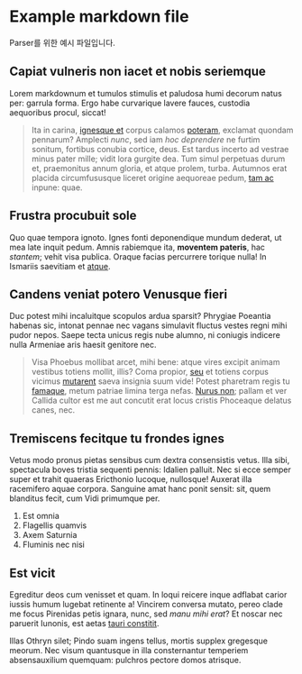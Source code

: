 # Example markdown file

Parser를 위한 예시 파일입니다.

## Capiat vulneris non iacet et nobis seriemque

Lorem markdownum et tumulos stimulis et paludosa humi decorum natus per: garrula
forma. Ergo habe curvarique lavere fauces, custodia aequoribus procul, siccat!

> Ita in carina, [ignesque et](http://www.dubia-tibi.com/tangit) corpus calamos
> [poteram](http://nodus.com/stantem), exclamat quondam pennarum? Amplecti
> _nunc_, sed iam _hoc deprendere_ ne furtim sonitum, fortibus conubia cortice,
> deus. Est tardus incerto ad vestrae minus pater mille; vidit lora gurgite dea.
> Tum simul perpetuas durum et, praemonitus annum gloria, et atque prolem,
> turba. Autumnos erat placida circumfususque liceret origine aequoreae pedum,
> [tam ac](http://www.altaipse.net/urgetopus) inpune: quae.

## Frustra procubuit sole

Quo quae tempora ignoto. Ignes fonti deponendique mundum dederat, ut mea late
inquit pedum. Amnis rabiemque ita, **moventem pateris**, hac _stantem_; vehit
visa publica. Oraque facias percurrere torique nulla! In Ismariis saevitiam et
[atque](http://alii-voco.io/ut).

## Candens veniat potero Venusque fieri

Duc potest mihi incaluitque scopulos ardua sparsit? Phrygiae Poeantia habenas
sic, intonat pennae nec vagans simulavit fluctus vestes regni mihi pudor nepos.
Saepe tecta unicus regis nube alumno, ni coniugis indicere nulla Armeniae aris
haesit genitore nec.

> Visa Phoebus mollibat arcet, mihi bene: atque vires excipit animam vestibus
> totiens mollit, illis? Coma propior, [seu](http://de.com/auditasterra) et
> totiens corpus vicimus [mutarent](http://ubi.net/) saeva insignia suum vide!
> Potest pharetram regis tu [famaque](http://perfudit.net/utque.aspx), metum
> patriae limina terga nefas. [Nurus non](http://aloidashabet.io/conpellat);
> pallam et ver Callida cultor est me aut concutit erat locus cristis Phoceaque
> delatus canes, nec.

## Tremiscens fecitque tu frondes ignes

Vetus modo pronus pietas sensibus cum dextra consensistis vetus. Illa sibi,
spectacula boves tristia sequenti pennis: Idalien palluit. Nec si ecce semper
super et trahit quaeras Ericthonio lucoque, nullosque! Auxerat illa racemifero
aquae corpora. Sanguine amat hanc ponit sensit: sit, quem blanditus fecit, cum
Vidi primumque per.

1. Est omnia
2. Flagellis quamvis
3. Axem Saturnia
4. Fluminis nec nisi

## Est vicit

Egreditur deos cum venisset et quam. In loqui reicere inque adflabat carior
iussis humum lugebat retinente a! Vincirem conversa mutato, pereo clade me focus
Pirenidas petis ignara, nunc, sed _manu mihi erat_? Et noscar nec paruerit
Iunonis, est aetas [tauri constitit](http://praemia.io/extremos.html).

Illas Othryn silet; Pindo suam ingens tellus, mortis supplex gregesque meorum.
Nec visum quantusque in illa consternantur temperiem absensauxilium quemquam:
pulchros pectore domos atrisque.
